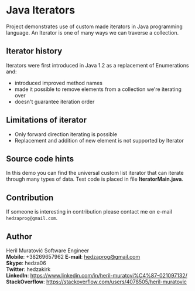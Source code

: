 # Java Iterators
Project demonstrates use of custom made iterators in Java programming language.
An Iterator is one of many ways we can traverse a collection.

## Iterator history
Iterators were first introduced in Java 1.2 as a replacement of Enumerations and:
- introduced improved method names
- made it possible to remove elements from a collection we're iterating over
- doesn't guarantee iteration order

## Limitations of iterator
- Only forward direction iterating is possible
- Replacement and addition of new element is not supported by Iterator

## Source code hints
In this demo you can find the universal custom list iterator that can iterate through many types of data. 
Test code is placed in file **IteratorMain.java**.

## Contribution
If someone is interesting in contribution please contact me on e-mail ```hedzaprog@gmail.com```.

## Author
Heril Muratović
Software Engineer
<br>
**Mobile**: +38269657962
**E-mail**: hedzaprog@gmail.com  
**Skype**: hedza06  
**Twitter**: hedzakirk  
**LinkedIn**: https://www.linkedin.com/in/heril-muratovi%C4%87-021097132/  
**StackOverflow**: https://stackoverflow.com/users/4078505/heril-muratovic